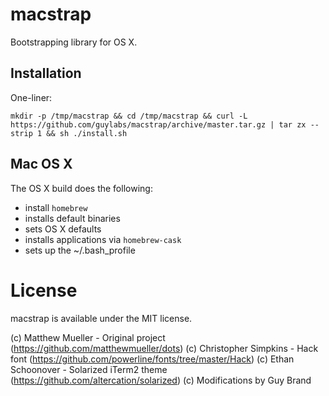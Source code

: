 # macstrap

Bootstrapping library for OS X.

## Installation

One-liner:

```
mkdir -p /tmp/macstrap && cd /tmp/macstrap && curl -L https://github.com/guylabs/macstrap/archive/master.tar.gz | tar zx --strip 1 && sh ./install.sh
```

## Mac OS X

The OS X build does the following:

- install `homebrew`
- installs default binaries
- sets OS X defaults
- installs applications via `homebrew-cask`
- sets up the ~/.bash_profile

# License

macstrap is available under the MIT license.

(c) Matthew Mueller - Original project (https://github.com/matthewmueller/dots)
(c) Christopher Simpkins - Hack font (https://github.com/powerline/fonts/tree/master/Hack)
(c) Ethan Schoonover - Solarized iTerm2 theme (https://github.com/altercation/solarized)
(c) Modifications by Guy Brand
